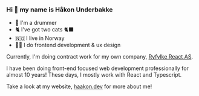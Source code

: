 ### Hi 👋 my name is Håkon Underbakke

- 🥁 I'm a drummer
- 🐈 I've got two cats 🐈‍⬛
- 🇳🇴 I live in Norway
- 🧑‍💻 I do frontend development & ux design


Currently, I'm doing contract work for my own company, [Ryfylke React AS](https://github.com/ryfylke-react-as).

I have been doing front-end focused web development professionally for almost 10 years! These days, I mostly work with React and Typescript.


Take a look at my website, [haakon.dev](https://haakon.dev) for more about me!

